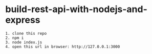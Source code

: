# build-rest-api-with-nodejs-and-express
```
1. clone this repo 
2. npm i 
3. node index.js
4. open this url in browser: http://127.0.0.1:3000

```

